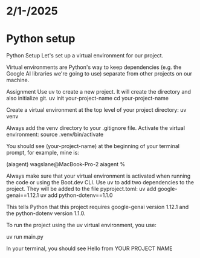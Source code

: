 # 2/1-/2025 
# Python setup

Python Setup
Let's set up a virtual environment for our project.

Virtual environments are Python's way to keep dependencies (e.g. the Google AI libraries we're going to use) separate from other projects on our machine.

Assignment
Use uv to create a new project. It will create the directory and also initialize git.
uv init your-project-name
cd your-project-name

Create a virtual environment at the top level of your project directory:
uv venv

Always add the venv directory to your .gitignore file.
Activate the virtual environment:
source .venv/bin/activate

You should see (your-project-name) at the beginning of your terminal prompt, for example, mine is:

(aiagent) wagslane@MacBook-Pro-2 aiagent %

Always make sure that your virtual environment is activated when running the code or using the Boot.dev CLI.
Use uv to add two dependencies to the project. They will be added to the file pyproject.toml:
uv add google-genai==1.12.1
uv add python-dotenv==1.1.0

This tells Python that this project requires google-genai version 1.12.1 and the python-dotenv version 1.1.0.

To run the project using the uv virtual environment, you use:

uv run main.py

In your terminal, you should see Hello from YOUR PROJECT NAME
